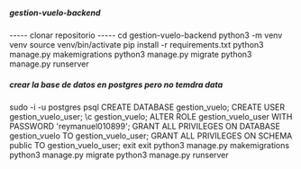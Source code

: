 ##### gestion-vuelo-backend #####
----- clonar repositorio -----
cd gestion-vuelo-backend
python3 -m venv venv
source venv/bin/activate
pip install -r requirements.txt
python3 manage.py makemigrations
python3 manage.py migrate
python3 manage.py runserver 



##### crear la base de datos en postgres pero no temdra data ########

sudo -i -u postgres
psql
CREATE DATABASE gestion_vuelo;
CREATE USER gestion_vuelo_user;
\c gestion_vuelo;
ALTER ROLE gestion_vuelo_user WITH PASSWORD 'reymanuel010899';
GRANT ALL PRIVILEGES ON DATABASE gestion_vuelo TO gestion_vuelo_user;
GRANT ALL PRIVILEGES ON SCHEMA public TO gestion_vuelo_user;
exit
exit
python3 manage.py makemigrations
python3 manage.py migrate
python3 manage.py runserver